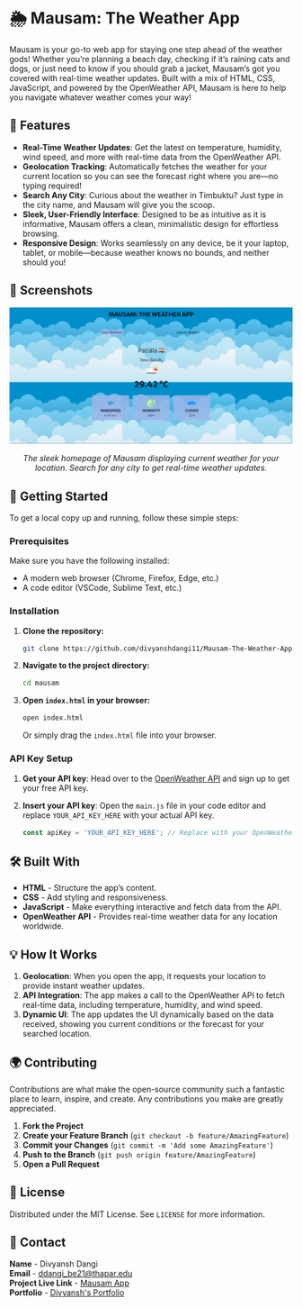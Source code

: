 # 🌦️ Mausam: The Weather App

Mausam is your go-to web app for staying one step ahead of the weather gods! Whether you’re planning a beach day, checking if it’s raining cats and dogs, or just need to know if you should grab a jacket, Mausam’s got you covered with real-time weather updates. Built with a mix of HTML, CSS, JavaScript, and powered by the OpenWeather API, Mausam is here to help you navigate whatever weather comes your way!

## 🎯 Features

- **Real-Time Weather Updates**: Get the latest on temperature, humidity, wind speed, and more with real-time data from the OpenWeather API.
- **Geolocation Tracking**: Automatically fetches the weather for your current location so you can see the forecast right where you are—no typing required!
- **Search Any City**: Curious about the weather in Timbuktu? Just type in the city name, and Mausam will give you the scoop.
- **Sleek, User-Friendly Interface**: Designed to be as intuitive as it is informative, Mausam offers a clean, minimalistic design for effortless browsing.
- **Responsive Design**: Works seamlessly on any device, be it your laptop, tablet, or mobile—because weather knows no bounds, and neither should you!

## 📸 Screenshots

<p align="center">
  <img src="mausam.png" alt="Mausam App Screenshot" width="600"/>
</p>

<p align="center"><em>The sleek homepage of Mausam displaying current weather for your location. Search for any city to get real-time weather updates.</em></p>

## 🚀 Getting Started

To get a local copy up and running, follow these simple steps:

### Prerequisites

Make sure you have the following installed:

- A modern web browser (Chrome, Firefox, Edge, etc.)
- A code editor (VSCode, Sublime Text, etc.)

### Installation

1. **Clone the repository:**

    ```bash
    git clone https://github.com/divyanshdangi11/Mausam-The-Weather-App.git
    ```

2. **Navigate to the project directory:**

    ```bash
    cd mausam
    ```

3. **Open `index.html` in your browser:**

    ```bash
    open index.html
    ```
    Or simply drag the `index.html` file into your browser.

### API Key Setup

1. **Get your API key**: Head over to the [OpenWeather API](https://openweathermap.org/api) and sign up to get your free API key.

2. **Insert your API key**: Open the `main.js` file in your code editor and replace `YOUR_API_KEY_HERE` with your actual API key.

    ```javascript
    const apiKey = 'YOUR_API_KEY_HERE'; // Replace with your OpenWeather API key
    ```

## 🛠️ Built With

- **HTML** - Structure the app’s content.
- **CSS** - Add styling and responsiveness.
- **JavaScript** - Make everything interactive and fetch data from the API.
- **OpenWeather API** - Provides real-time weather data for any location worldwide.

## 💡 How It Works

1. **Geolocation**: When you open the app, it requests your location to provide instant weather updates.
2. **API Integration**: The app makes a call to the OpenWeather API to fetch real-time data, including temperature, humidity, and wind speed.
3. **Dynamic UI**: The app updates the UI dynamically based on the data received, showing you current conditions or the forecast for your searched location.

## 🌍 Contributing

Contributions are what make the open-source community such a fantastic place to learn, inspire, and create. Any contributions you make are greatly appreciated.

1. **Fork the Project**
2. **Create your Feature Branch** (`git checkout -b feature/AmazingFeature`)
3. **Commit your Changes** (`git commit -m 'Add some AmazingFeature'`)
4. **Push to the Branch** (`git push origin feature/AmazingFeature`)
5. **Open a Pull Request**

## 📜 License

Distributed under the MIT License. See `LICENSE` for more information.

## 📧 Contact

**Name** - Divyansh Dangi  
**Email** - ddangi_be21@thapar.edu  
**Project Live Link** - [Mausam App](https://divyansh-dangi-weather-app.netlify.app/)  
**Portfolio** - [Divyansh's Portfolio](https://divyansh-dangi-portfolio.netlify.app/)
